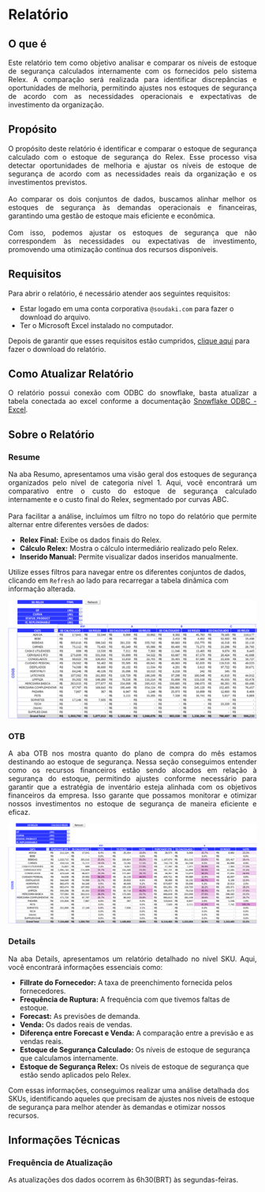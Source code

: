 # **Relatório**

## **O que é**
<p style="text-align: justify;">
Este relatório tem como objetivo analisar e comparar os níveis de estoque de segurança calculados internamente com os fornecidos pelo sistema Relex. A comparação será realizada para identificar discrepâncias e oportunidades de melhoria, permitindo ajustes nos estoques de segurança de acordo com as necessidades operacionais e expectativas de investimento da organização.</p>

## **Propósito**
<p style="text-align: justify;">
O propósito deste relatório é identificar e comparar o estoque de segurança calculado com o estoque de segurança do Relex. Esse processo visa detectar oportunidades de melhoria e ajustar os níveis de estoque de segurança de acordo com as necessidades reais da organização e os investimentos previstos.<br><br>
Ao comparar os dois conjuntos de dados, buscamos alinhar melhor os estoques de segurança às demandas operacionais e financeiras, garantindo uma gestão de estoque mais eficiente e econômica.<br><br>
Com isso, podemos ajustar os estoques de segurança que não correspondem às necessidades ou expectativas de investimento, promovendo uma otimização contínua dos recursos disponíveis.</p>

## **Requisitos**
<p style="text-align: justify;">
Para abrir o relatório, é necessário atender aos seguintes requisitos:<br>
<ul>
    <li>Estar logado em uma conta corporativa <code>@soudaki.com</code> para fazer o download do arquivo.
    <li>Ter o Microsoft Excel instalado no computador.
</ul>
Depois de garantir que esses requisitos estão cumpridos, <a href="https://drive.google.com/file/d/1IfgyHsb0LA5rKaTLRIHwrUbxEihIeVEF/view?usp=sharing" target="_blank">clique aqui</a> para fazer o download do relatório.</p>

## **Como Atualizar Relatório**
<p style="text-align: justify;">
O relatório possui conexão com ODBC do snowflake, basta atualizar a tabela conectada ao excel conforme a documentação <a href="../../../Extras/Snowflake ODBC - Excel" target="_blank">Snowflake ODBC - Excel</a>.
</p>

## **Sobre o Relatório**
### **Resume**
<p style="text-align: justify;">
Na aba Resumo, apresentamos uma visão geral dos estoques de segurança organizados pelo nível de categoria nível 1. Aqui, você encontrará um comparativo entre o custo do estoque de segurança calculado internamente e o custo final do Relex, segmentado por curvas ABC.
<br><br>
Para facilitar a análise, incluímos um filtro no topo do relatório que permite alternar entre diferentes versões de dados:
<ul>
    <li><b>Relex Final:</b> Exibe os dados finais do Relex.
    <li><b>Cálculo Relex:</b> Mostra o cálculo intermediário realizado pelo Relex.
    <li><b>Inserido Manual:</b> Permite visualizar dados inseridos manualmente.
</ul>
Utilize esses filtros para navegar entre os diferentes conjuntos de dados, clicando em <code>Refresh</code> ao lado para recarregar a tabela dinâmica com informação alterada. 
</p>

![Image](../Imagens/Estoque%20de%20Segurança/Relatório/1.png)

### **OTB**

<p style="text-align: justify;">
A aba OTB nos mostra quanto do plano de compra do mês estamos destinando ao estoque de segurança. Nessa seção conseguimos entender como os recursos financeiros estão sendo alocados em relação à segurança do estoque, permitindo ajustes conforme necessário para garantir que a estratégia de inventário esteja alinhada com os objetivos financeiros da empresa. Isso garante que possamos monitorar e otimizar nossos investimentos no estoque de segurança de maneira eficiente e eficaz.</p>

![Image](../Imagens/Estoque%20de%20Segurança/Relatório/2.png)

### **Details**
<p style="text-align: justify;">
Na aba Details, apresentamos um relatório detalhado no nível SKU. Aqui, você encontrará informações essenciais como:
<ul>
<li><b>Fillrate do Fornecedor:</b> A taxa de preenchimento fornecida pelos fornecedores.
<li><b>Frequência de Ruptura:</b> A frequência com que tivemos faltas de estoque.
<li><b>Forecast:</b> As previsões de demanda.
<li><b>Venda:</b> Os dados reais de vendas.
<li><b>Diferença entre Forecast e Venda:</b> A comparação entre a previsão e as vendas reais.
<li><b>Estoque de Segurança Calculado:</b> Os níveis de estoque de segurança que calculamos internamente.
<li><b>Estoque de Segurança Relex:</b> Os níveis de estoque de segurança que estão sendo aplicados pelo Relex.
</ul>

Com essas informações, conseguimos realizar uma análise detalhada dos SKUs, identificando aqueles que precisam de ajustes nos níveis de estoque de segurança para melhor atender às demandas e otimizar nossos recursos.
</p>

## **Informações Técnicas**
### **Frequência de Atualização**
<p style="text-align: justify;">As atualizações dos dados ocorrem às 6h30(BRT) às segundas-feiras.</p>


